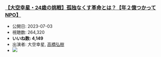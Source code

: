 ### [【大空幸星・24歳の挑戦】孤独なくす革命とは？【年２億つかってNPO】](https://www.youtube.com/watch?v=h1Mzl5ThhJc)
-   公開日: 2023-07-03
-   視聴数: 264,320
-   **いいね数: 4,149**
-   出演者: 大空幸星, [高橋弘樹](/rehacq_fan/people/高橋弘樹 "wikilink")
- [![](https://img.youtube.com/vi/h1Mzl5ThhJc/hqdefault.jpg)](https://www.youtube.com/watch?v=h1Mzl5ThhJc)
